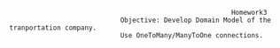     		                                                Homework3
    		                    Objective: Develop Domain Model of the tranportation company.
    		                    Use OneToMany/ManyToOne connections.